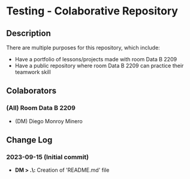 # Testing - Colaborative Repository

## Description
There are multiple purposes for this repository, which include:
- Have a portfolio of lessons/projects made with room Data B 2209
- Have a public repository where room Data B 2209 can practice their teamwork skill

## Colaborators
### (All) Room Data B 2209
- (DM) Diego Monroy Minero

## Change Log
### 2023-09-15 (Initial commit)
- **DM > .\\:** Creation of 'README.md' file
<!-- - **All | DM > .\README.md:** Added colaborators to '.\README.md' file -->